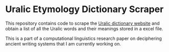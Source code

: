 # Uralic Etymology Dictionary Scraper

This repository contains code to scrape the [Uralic dictionary website](https://starlingdb.org/cgi-bin/response.cgi?root=config&morpho=0&basename=\data\uralic\uralet&first=1) and obtain a list of all the Uralic words and their meanings stored in a excel file. 

This is a part of a computational linguistics research paper on deciphering ancient writing systems that I am currently working on. 